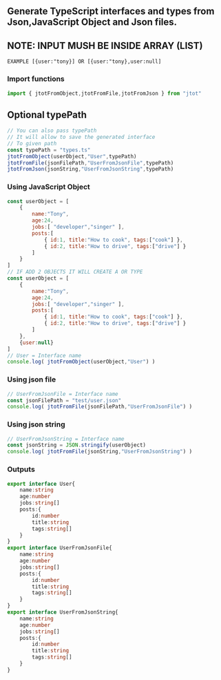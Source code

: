 ## Generate TypeScript interfaces and types from Json,JavaScript Object and Json files.
## NOTE: INPUT MUSH BE INSIDE ARRAY (LIST)
```EXAMPLE [{user:"tony}] OR [{user:"tony},user:null]```
### Import functions
``` js
import { jtotFromObject,jtotFromFile,jtotFromJson } from "jtot"
```
## Optional typePath
``` js 
// You can also pass typePath
// It will allow to save the generated interface
// To given path
const typePath = "types.ts"
jtotFromObject(userObject,"User",typePath)
jtotFromFile(jsonFilePath,"UserFromJsonFile",typePath)
jtotFromJson(jsonString,"UserFromJsonString",typePath)
```
### Using JavaScript Object
``` js
const userObject = [
    {
        name:"Tony",
        age:24,
        jobs:[ "developer","singer" ],
        posts:[
            { id:1, title:"How to cook", tags:["cook"] },
            { id:2, title:"How to drive", tags:["drive"] }
        ]
    }
]
// IF ADD 2 OBJECTS IT WILL CREATE A OR TYPE
const userObject = [
    {
        name:"Tony",
        age:24,
        jobs:[ "developer","singer" ],
        posts:[
            { id:1, title:"How to cook", tags:["cook"] },
            { id:2, title:"How to drive", tags:["drive"] }
        ]
    },
    {user:null}
]
// User = Interface name
console.log( jtotFromObject(userObject,"User") )
```
### Using json file 
``` js
// UserFromJsonFile = Interface name
const jsonFilePath = "test/user.json"
console.log( jtotFromFile(jsonFilePath,"UserFromJsonFile") )
```
### Using json string 
``` js
// UserFromJsonString = Interface name
const jsonString = JSON.stringify(userObject)
console.log( jtotFromFile(jsonString,"UserFromJsonString") )
```
### Outputs
``` ts
export interface User{
    name:string
    age:number
    jobs:string[]
    posts:{
        id:number
        title:string
        tags:string[]
    }
}
export interface UserFromJsonFile{
    name:string
    age:number
    jobs:string[]
    posts:{
        id:number
        title:string
        tags:string[]
    }
}
export interface UserFromJsonString{
    name:string
    age:number
    jobs:string[]
    posts:{
        id:number
        title:string
        tags:string[]
    }
}
```